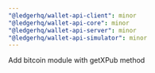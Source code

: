 ```yaml
---
"@ledgerhq/wallet-api-client": minor
"@ledgerhq/wallet-api-core": minor
"@ledgerhq/wallet-api-server": minor
"@ledgerhq/wallet-api-simulator": minor
---
```


Add bitcoin module with getXPub method
